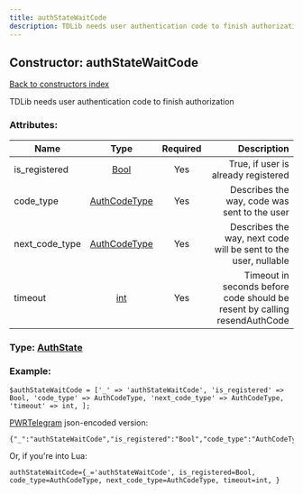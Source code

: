```yaml
---
title: authStateWaitCode
description: TDLib needs user authentication code to finish authorization
---
```

## Constructor: authStateWaitCode  
[Back to constructors index](index.md)



TDLib needs user authentication code to finish authorization

### Attributes:

| Name     |    Type       | Required | Description |
|----------|:-------------:|:--------:|------------:|
|is\_registered|[Bool](../types/Bool.md) | Yes|True, if user is already registered|
|code\_type|[AuthCodeType](../types/AuthCodeType.md) | Yes|Describes the way, code was sent to the user|
|next\_code\_type|[AuthCodeType](../types/AuthCodeType.md) | Yes|Describes the way, next code will be sent to the user, nullable|
|timeout|[int](../types/int.md) | Yes|Timeout in seconds before code should be resent by calling resendAuthCode|



### Type: [AuthState](../types/AuthState.md)


### Example:

```
$authStateWaitCode = ['_' => 'authStateWaitCode', 'is_registered' => Bool, 'code_type' => AuthCodeType, 'next_code_type' => AuthCodeType, 'timeout' => int, ];
```  

[PWRTelegram](https://pwrtelegram.xyz) json-encoded version:

```
{"_":"authStateWaitCode","is_registered":"Bool","code_type":"AuthCodeType","next_code_type":"AuthCodeType","timeout":"int"}
```


Or, if you're into Lua:  


```
authStateWaitCode={_='authStateWaitCode', is_registered=Bool, code_type=AuthCodeType, next_code_type=AuthCodeType, timeout=int, }

```


